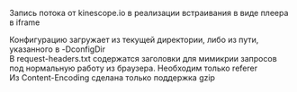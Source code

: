 Запись потока от kinescope.io в реализации встраивания в виде плеера в iframe


Конфигурацию загружает из текущей директории, либо из пути, указанного в -DconfigDir<br>
В request-headers.txt содержатся заголовки для мимикрии запросов под нормальную работу из браузера. Необходим только referer<br>
Из Content-Encoding сделана только поддержка gzip